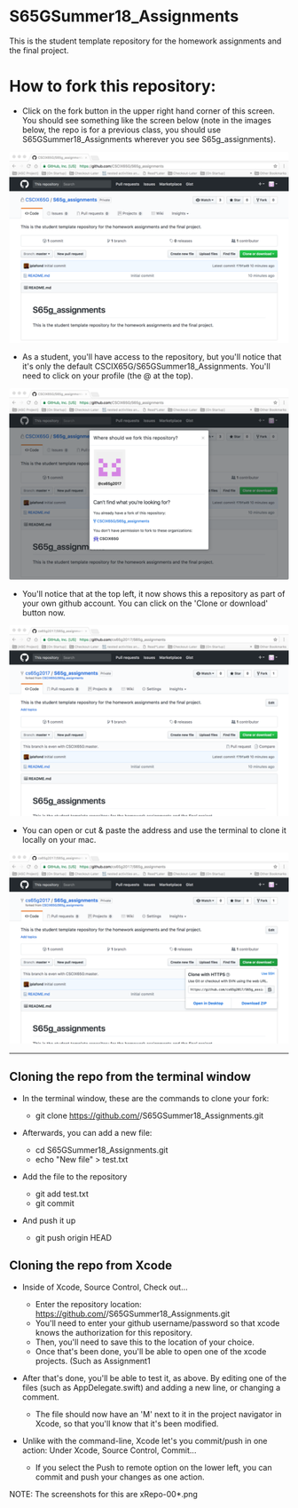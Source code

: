# S65GSummer18_Assignments
This is the student template repository for the homework assignments and the final project.

# How to fork this repository:

* Click on the fork button in the upper right hand corner of this screen.  You should see something like the screen below (note in the images below, the repo is for a previous class, you should use S65GSummer18_Assignments wherever you see S65g_assignments).

![Step One](./Repo-001.png)

* As a student, you'll have access to the repository, but you'll notice that it's only the default CSCIX65G/S65GSummer18_Assignments. You'll need to click on your profile (the @<github username> at the top).

![Step Two](./Repo-002.png)

* You'll notice that at the top left, it now shows this a repository as part of your own github account.  You can click on the 'Clone or download' button now.

![Step Three](./Repo-003.png)

* You can open or cut & paste the address and use the terminal to clone it locally on your mac.

![Step Four](./Repo-004.png)

***

## Cloning the repo from the terminal window

* In the terminal window, these are the commands to clone your fork:

	* git clone https://github.com/<git username>/S65GSummer18_Assignments.git

* Afterwards, you can add a new file:

	* cd S65GSummer18_Assignments.git
	* echo "New file" > test.txt

* Add the file to the repository

	* git add test.txt
	* git commit

* And push it up

	* git push origin HEAD

## Cloning the repo from Xcode

* Inside of Xcode, Source Control, Check out...

	* Enter the repository location: https://github.com/<git username>/S65GSummer18_Assignments.git
	* You'll need to enter your github username/password so that xcode knows the authorization for this repository.
	* Then, you'll need to save this to the location of your choice.
	* Once that's been done, you'll be able to open one of the xcode projects. (Such as Assignment1

* After that's done, you'll be able to test it, as above. By editing one of the files (such as AppDelegate.swift) and adding a new line, or changing a comment.

	* The file should now have an 'M' next to it in the project navigator in Xcode, so that you'll know that it's been modified.

* Unlike with the command-line, Xcode let's you commit/push in one action: Under Xcode, Source Control, Commit...

	* If you select the Push to remote option on the lower left, you can commit and push your changes as one action.

NOTE: The screenshots for this are xRepo-00*.png
